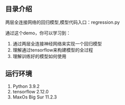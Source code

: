 ## 目录介绍
两层全连接网络的回归模型,模型代码入口：regression.py

通过这个demo，你可以学习到：
1. 通过两层全连接神经网络来实现一个回归模型
2. 理解通过tensorflow来构建模型的全过程
3. 理解训练好的模型如何使用

## 运行环境
1. Python 3.9.2
2. tensorflow 2.12.0
3. MaxOs Big Sur 11.2.3